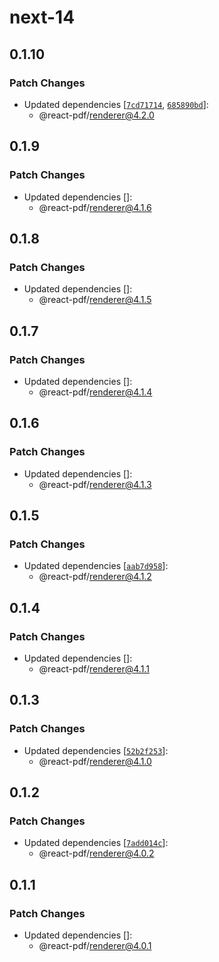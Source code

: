 # next-14

## 0.1.10

### Patch Changes

- Updated dependencies [[`7cd71714`](https://github.com/diegomura/react-pdf/commit/7cd7171472b0f300db56b7805c5f966bf4ced6e2), [`685890bd`](https://github.com/diegomura/react-pdf/commit/685890bd841b7d2480157117fcd3cbb1334f6324)]:
  - @react-pdf/renderer@4.2.0

## 0.1.9

### Patch Changes

- Updated dependencies []:
  - @react-pdf/renderer@4.1.6

## 0.1.8

### Patch Changes

- Updated dependencies []:
  - @react-pdf/renderer@4.1.5

## 0.1.7

### Patch Changes

- Updated dependencies []:
  - @react-pdf/renderer@4.1.4

## 0.1.6

### Patch Changes

- Updated dependencies []:
  - @react-pdf/renderer@4.1.3

## 0.1.5

### Patch Changes

- Updated dependencies [[`aab7d958`](https://github.com/diegomura/react-pdf/commit/aab7d95870d9073e4acb004aa0cce9cfa19b7f0e)]:
  - @react-pdf/renderer@4.1.2

## 0.1.4

### Patch Changes

- Updated dependencies []:
  - @react-pdf/renderer@4.1.1

## 0.1.3

### Patch Changes

- Updated dependencies [[`52b2f253`](https://github.com/diegomura/react-pdf/commit/52b2f25349bee0c09399bc2e7e5e89db5e1433fd)]:
  - @react-pdf/renderer@4.1.0

## 0.1.2

### Patch Changes

- Updated dependencies [[`7add014c`](https://github.com/diegomura/react-pdf/commit/7add014c6bc9cff649dd1a56fc47214888613b6b)]:
  - @react-pdf/renderer@4.0.2

## 0.1.1

### Patch Changes

- Updated dependencies []:
  - @react-pdf/renderer@4.0.1
